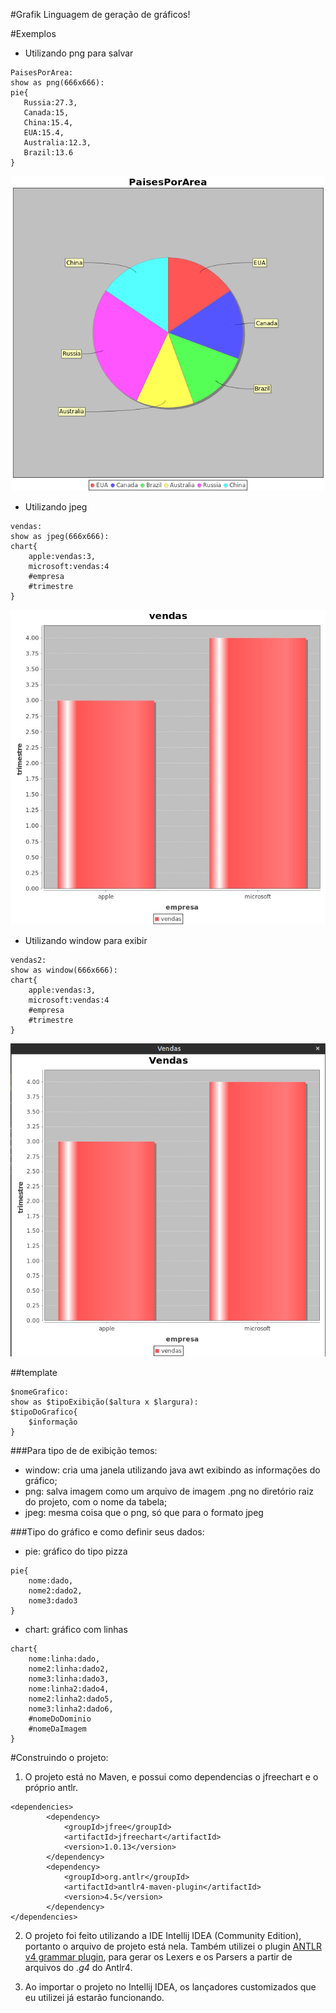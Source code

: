 #Grafik 
Linguagem de geração de gráficos!

#Exemplos
* Utilizando png para salvar
```
PaisesPorArea:
show as png(666x666):
pie{
   Russia:27.3,
   Canada:15,
   China:15.4,
   EUA:15.4,
   Australia:12.3,
   Brazil:13.6
}
```
![](https://github.com/pnakibar/chartDSL/blob/master/exemplos/PaisesPorArea.png?raw=true "")


* Utilizando jpeg
```
vendas:
show as jpeg(666x666):
chart{
    apple:vendas:3,
    microsoft:vendas:4
    #empresa
    #trimestre
}
```
![](https://github.com/pnakibar/chartDSL/blob/master/exemplos/vendas.jpeg?raw=true "")
* Utilizando window para exibir
```
vendas2:
show as window(666x666):
chart{
    apple:vendas:3,
    microsoft:vendas:4
    #empresa
    #trimestre
}
```
![](https://github.com/pnakibar/chartDSL/blob/master/exemplos/vendas2.png?raw=true "")

##template
```
$nomeGrafico:
show as $tipoExibição($altura x $largura):
$tipoDoGrafico{
    $informação
}
```
###Para tipo de de exibição temos:
* window: cria uma janela utilizando java awt exibindo as informações do gráfico;
* png: salva imagem como um arquivo de imagem .png no diretório raiz do projeto, com o nome da tabela;
* jpeg: mesma coisa que o png, só que para o formato jpeg

###Tipo do gráfico e como definir seus dados:
* pie: gráfico do tipo pizza
```
pie{
    nome:dado,
    nome2:dado2,
    nome3:dado3
}
```

* chart: gráfico com linhas
```
chart{
    nome:linha:dado,
    nome2:linha:dado2,
    nome3:linha:dado3,
    nome:linha2:dado4,
    nome2:linha2:dado5,
    nome3:linha2:dado6,
    #nomeDoDominio
    #nomeDaImagem
}
```
#Construindo o projeto:
1. O projeto está no Maven, e possui como dependencias o jfreechart e o próprio antlr.
```maven
<dependencies>
        <dependency>
            <groupId>jfree</groupId>
            <artifactId>jfreechart</artifactId>
            <version>1.0.13</version>
        </dependency>
        <dependency>
            <groupId>org.antlr</groupId>
            <artifactId>antlr4-maven-plugin</artifactId>
            <version>4.5</version>
        </dependency>
</dependencies>
```

2. O projeto foi feito utilizando a IDE Intellij IDEA (Community Edition), portanto o arquivo de projeto está nela. Também utilizei o plugin [ANTLR v4 grammar plugin](https://plugins.jetbrains.com/plugin/7358?pr=), para gerar os Lexers e os Parsers a partir de arquivos do *.g4* do Antlr4.

3. Ao importar o projeto no Intellij IDEA, os lançadores customizados que eu utilizei já estarão funcionando.
